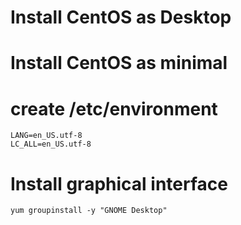 # Install CentOS as Desktop

# Install CentOS as minimal

# create /etc/environment
```console
LANG=en_US.utf-8
LC_ALL=en_US.utf-8
```

# Install graphical interface
```console
yum groupinstall -y "GNOME Desktop"
```
